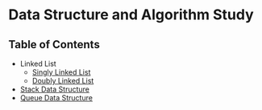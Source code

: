 # Data Structure and Algorithm Study

## Table of Contents
- Linked List
    - [Singly Linked List](./001-singly_linked_list/singly_linked_list.md)
    - [Doubly Linked List](./002_doubly_linked_list/doubly_linked_list.md)
 - [Stack Data Structure](./003-stack/notes.md)
 - [Queue Data Structure](./004-queue/notes.md)
